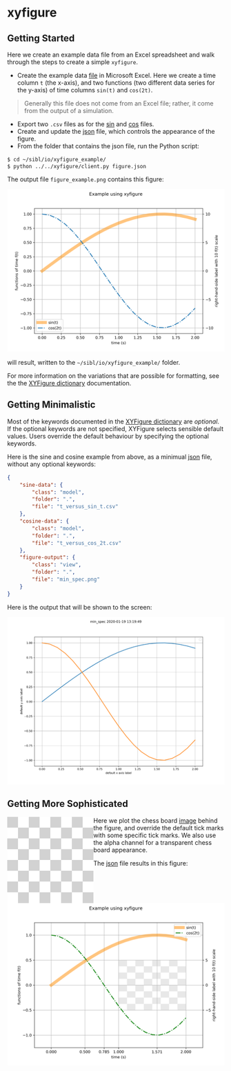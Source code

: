 # xyfigure

## Getting Started

Here we create an example data file from an Excel spreadsheet and walk through the steps to create a simple `xyfigure`.

* Create the example data [file](../io/xyfigure_example/t_versus_f_source.xlsx) in Microsoft Excel.  Here we create a time column `t` (the x-axis), and two functions (two different data series for the y-axis) of time columns `sin(t)` and `cos(2t)`.  

> Generally this file does not come from an Excel file; rather, it come from the output of a simulation.
* Export two `.csv` files as for the [sin](../io/xyfigure_example/t_versus_sin_t.csv) and [cos](../io/xyfigure_example/t_versus_cos_2t.csv) files.
* Create and update the [json](../io/xyfigure_example/figure.json) file, which controls the appearance of the figure.
* From the folder that contains the json file, run the Python script:

```console
$ cd ~/sibl/io/xyfigure_example/
$ python ../../xyfigure/client.py figure.json
```

The output file `figure_example.png` contains this figure:

![figure_example](../io/xyfigure_example/figure_example.png)

will result, written to the `~/sibl/io/xyfigure_example/` folder.

For more information on the variations that are possible for formatting, see the the [XYFigure dictionary](XYFigure_dictionary.md) documentation.

## Getting Minimalistic

Most of the keywords documented in the [XYFigure dictionary](XYFigure_dictionary.md) are *optional*.  If the optional keywords are not specified, XYFigure selects sensible default values.  Users override the default behaviour by specifying the optional keywords.  

Here is the sine and cosine example from above, as a minimual [json](../io/xyfigure_example/min_spec.json) file, without any optional keywords:

```json
{
    "sine-data": {
        "class": "model",
        "folder": ".",
        "file": "t_versus_sin_t.csv"
    },
    "cosine-data": {
        "class": "model",
        "folder": ".",
        "file": "t_versus_cos_2t.csv"
    },
    "figure-output": {
        "class": "view",
        "folder": ".",
        "file": "min_spec.png"
    }
}
```

Here is the output that will be shown to the screen:

![min_spec](../io/xyfigure_example/min_spec.png)


## Getting More Sophisticated

Here we plot the chess board [image](../io/xyfigure_example/chess_800_800_px.png) <img align="left" width="200" height="200" src="../io/xyfigure_example/chess_800_800_px.png"> behind the figure, and override the default tick marks with some specific tick marks.  We also use the alpha channel for a transparent chess board appearance.

The [json](../io/xyfigure_example/figure_with_background.json) file results in this figure:

![figure_example](../io/xyfigure_example/figure_with_background.png)

